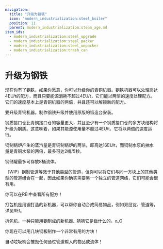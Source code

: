 ```yaml
---
navigation:
  title: "升级为钢铁"
  icon: "modern_industrialization:steel_boiler"
  position: 11
  parent: modern_industrialization:steam_age.md
item_ids:
  - modern_industrialization:steel_upgrade
  - modern_industrialization:steel_packer
  - modern_industrialization:steel_unpacker
  - modern_industrialization:trash_can
---
```


# 升级为钢铁

现在你有了钢铁，如果你愿意，你可以升级你的青铜机器。钢铁机器可以处理高达4EU/t的配方，而且只要能源消耗不超过4EU/t，它们能以两倍的速度处理配方。它们的速度基本上是青铜机器的两倍，并且还可以解锁新的配方。

要升级青铜机器，制作钢铁升级并使用原版的锻造台安装。

<Recipe id="modern_industrialization:steam_age/steel/steel_upgrade_asbl" />

钢质接口仓比青铜接口仓的容量更大，并且至少有一个钢质接口仓的多方块结构将升级为钢质。这意味着，如果其能源使用量不超过4EU/t，它将以两倍的速度运行。

钢制锅炉产生的蒸汽量是青铜制锅炉的两倍，即高达16EU/t，而钢制水泵的抽水量是青铜水泵的两倍，最多可达2桶/5秒。

钢储罐最多可存放8桶流体。

（WIP）钢制管道等效于其他类型的管道，但你可以将它们与同一方块上的其他类型的管道组合在一起，因此如果你确实需要另一个独立的管道网络，它们可能会很有用。

你可以在REI中查看所有配方！

打包机是用钢打造的新机器，可以帮你自动合成简易物品，例如双层锭、管道等，详见REI。

<Recipe id="modern_industrialization:steam_age/steel/packer_asbl" />

拆包机，一种只能用钢制成的新机器...猜猜它是做什么的。o_O

<Recipe id="modern_industrialization:steam_age/steel/unpacker_asbl" />

你现在可以用几块钢板制作一个非常有用的方块！

自动垃圾桶会摧毁任何通过管道输入的物品或流体！

<Recipe id="modern_industrialization:trash_can" />

